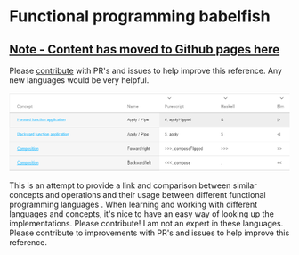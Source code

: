 # Functional programming babelfish

##  [Note - Content has moved to Github pages here](https://github.com/hakonrossebo/functional-programming-babelfish)
Please [contribute](CONTRIBUTE.md) with PR's and issues to help improve this reference.
Any new languages would be very helpful.

[<img src="demo.png" />](https://github.com/hakonrossebo/functional-programming-babelfish)

This is an attempt to provide a link and comparison between similar concepts and operations and their usage between different functional programming languages . When learning and working with different languages and concepts, it's nice to have an easy way of looking up the implementations. Please contribute! I am not an expert in these languages. Please contribute to improvements with PR's and issues to help improve this reference.
